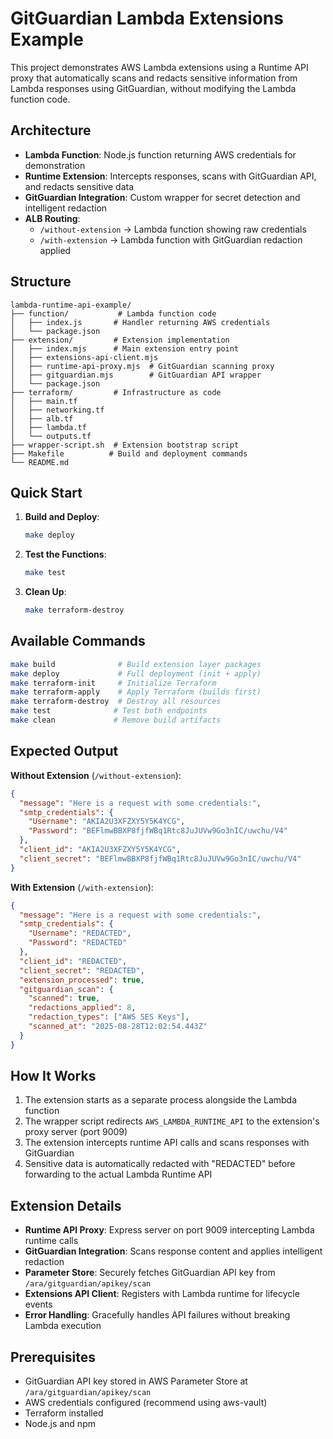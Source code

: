 # GitGuardian Lambda Extensions Example

This project demonstrates AWS Lambda extensions using a Runtime API proxy that automatically scans and redacts sensitive information from Lambda responses using GitGuardian, without modifying the Lambda function code.

## Architecture

- **Lambda Function**: Node.js function returning AWS credentials for demonstration
- **Runtime Extension**: Intercepts responses, scans with GitGuardian API, and redacts sensitive data 
- **GitGuardian Integration**: Custom wrapper for secret detection and intelligent redaction
- **ALB Routing**: 
  - `/without-extension` → Lambda function showing raw credentials
  - `/with-extension` → Lambda function with GitGuardian redaction applied

## Structure

```
lambda-runtime-api-example/
├── function/           # Lambda function code
│   ├── index.js       # Handler returning AWS credentials
│   └── package.json
├── extension/         # Extension implementation
│   ├── index.mjs      # Main extension entry point
│   ├── extensions-api-client.mjs
│   ├── runtime-api-proxy.mjs  # GitGuardian scanning proxy
│   ├── gitguardian.mjs        # GitGuardian API wrapper
│   └── package.json
├── terraform/         # Infrastructure as code
│   ├── main.tf
│   ├── networking.tf
│   ├── alb.tf
│   ├── lambda.tf
│   └── outputs.tf
├── wrapper-script.sh  # Extension bootstrap script
├── Makefile          # Build and deployment commands
└── README.md
```

## Quick Start

1. **Build and Deploy**:
   ```bash
   make deploy
   ```

2. **Test the Functions**:
   ```bash
   make test
   ```

3. **Clean Up**:
   ```bash
   make terraform-destroy
   ```

## Available Commands

```bash
make build              # Build extension layer packages
make deploy             # Full deployment (init + apply)
make terraform-init     # Initialize Terraform
make terraform-apply    # Apply Terraform (builds first)
make terraform-destroy  # Destroy all resources
make test              # Test both endpoints
make clean             # Remove build artifacts
```

## Expected Output

**Without Extension** (`/without-extension`):
```json
{
  "message": "Here is a request with some credentials:",
  "smtp_credentials": {
    "Username": "AKIA2U3XFZXY5Y5K4YCG",
    "Password": "BEFlmwBBXP8fjfWBq1Rtc8JuJUVw9Go3nIC/uwchu/V4"
  },
  "client_id": "AKIA2U3XFZXY5Y5K4YCG",
  "client_secret": "BEFlmwBBXP8fjfWBq1Rtc8JuJUVw9Go3nIC/uwchu/V4"
}
```

**With Extension** (`/with-extension`):
```json
{
  "message": "Here is a request with some credentials:",
  "smtp_credentials": {
    "Username": "REDACTED",
    "Password": "REDACTED"
  },
  "client_id": "REDACTED",
  "client_secret": "REDACTED",
  "extension_processed": true,
  "gitguardian_scan": {
    "scanned": true,
    "redactions_applied": 8,
    "redaction_types": ["AWS SES Keys"],
    "scanned_at": "2025-08-28T12:02:54.443Z"
  }
}
```

## How It Works

1. The extension starts as a separate process alongside the Lambda function
2. The wrapper script redirects `AWS_LAMBDA_RUNTIME_API` to the extension's proxy server (port 9009)
3. The extension intercepts runtime API calls and scans responses with GitGuardian
4. Sensitive data is automatically redacted with "REDACTED" before forwarding to the actual Lambda Runtime API

## Extension Details

- **Runtime API Proxy**: Express server on port 9009 intercepting Lambda runtime calls
- **GitGuardian Integration**: Scans response content and applies intelligent redaction
- **Parameter Store**: Securely fetches GitGuardian API key from `/ara/gitguardian/apikey/scan`
- **Extensions API Client**: Registers with Lambda runtime for lifecycle events
- **Error Handling**: Gracefully handles API failures without breaking Lambda execution

## Prerequisites

- GitGuardian API key stored in AWS Parameter Store at `/ara/gitguardian/apikey/scan`
- AWS credentials configured (recommend using aws-vault)
- Terraform installed
- Node.js and npm